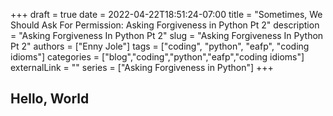 +++
draft = true
date = 2022-04-22T18:51:24-07:00
title = "Sometimes, We Should Ask For Permission: Asking Forgiveness in Python Pt 2"
description = "Asking Forgiveness In Python Pt 2"
slug = "Asking Forgiveness In Python Pt 2"
authors = ["Enny Jole"]
tags = ["coding", "python", "eafp", "coding idioms"]
categories = ["blog","coding","python","eafp","coding idioms"]
externalLink = ""
series = ["Asking Forgiveness in Python"]
+++

## Hello, World
